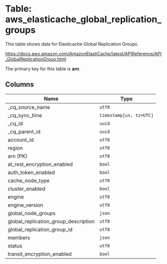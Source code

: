 # Table: aws_elasticache_global_replication_groups

This table shows data for Elasticache Global Replication Groups.

https://docs.aws.amazon.com/AmazonElastiCache/latest/APIReference/API_GlobalReplicationGroup.html

The primary key for this table is **arn**.

## Columns

| Name          | Type          |
| ------------- | ------------- |
|_cq_source_name|`utf8`|
|_cq_sync_time|`timestamp[us, tz=UTC]`|
|_cq_id|`uuid`|
|_cq_parent_id|`uuid`|
|account_id|`utf8`|
|region|`utf8`|
|arn (PK)|`utf8`|
|at_rest_encryption_enabled|`bool`|
|auth_token_enabled|`bool`|
|cache_node_type|`utf8`|
|cluster_enabled|`bool`|
|engine|`utf8`|
|engine_version|`utf8`|
|global_node_groups|`json`|
|global_replication_group_description|`utf8`|
|global_replication_group_id|`utf8`|
|members|`json`|
|status|`utf8`|
|transit_encryption_enabled|`bool`|